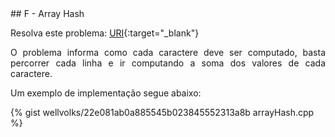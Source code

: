  <div id="array">
 
 </div>
## F - Array Hash

Resolva este problema:
[URI][uri-1257]{:target="_blank"}

<p align="justify">
O problema informa como cada caractere deve ser computado, basta percorrer cada linha e ir computando a soma dos valores de cada caractere.
</p>

Um exemplo de implementação segue abaixo:

{% gist wellvolks/22e081ab0a885545b023845552313a8b arrayHash.cpp %}


[uri-1257]:		https://www.urionlinejudge.com.br/judge/pt/problems/view/1257

